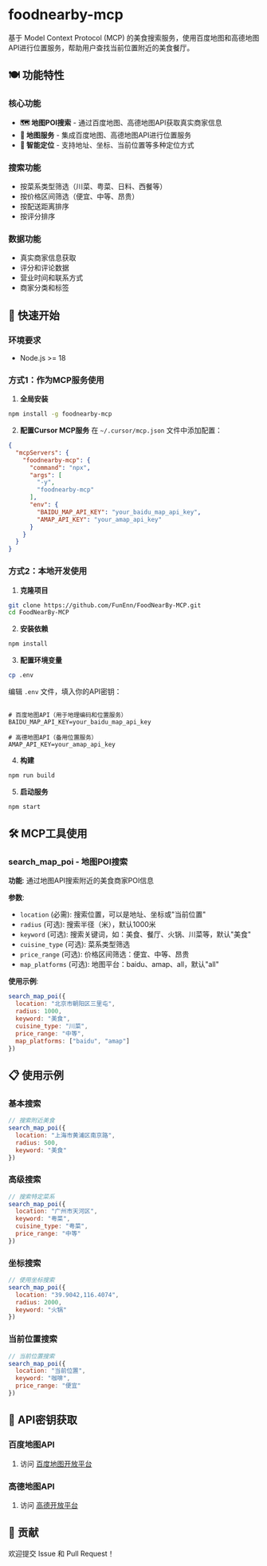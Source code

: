 # foodnearby-mcp

基于 Model Context Protocol (MCP) 的美食搜索服务，使用百度地图和高德地图API进行位置服务，帮助用户查找当前位置附近的美食餐厅。

## 🍽️ 功能特性

### 核心功能
- **🗺️ 地图POI搜索** - 通过百度地图、高德地图API获取真实商家信息
- **📱 地图服务** - 集成百度地图、高德地图API进行位置服务
- **📍 智能定位** - 支持地址、坐标、当前位置等多种定位方式

### 搜索功能
- 按菜系类型筛选（川菜、粤菜、日料、西餐等）
- 按价格区间筛选（便宜、中等、昂贵）
- 按配送距离排序
- 按评分排序

### 数据功能
- 真实商家信息获取
- 评分和评论数据
- 营业时间和联系方式
- 商家分类和标签

## 🚀 快速开始

### 环境要求
- Node.js >= 18

### 方式1：作为MCP服务使用

1. **全局安装**
```bash
npm install -g foodnearby-mcp
```

2. **配置Cursor MCP服务**
在 `~/.cursor/mcp.json` 文件中添加配置：
```json
{
  "mcpServers": {
    "foodnearby-mcp": {
      "command": "npx",
      "args": [
        "-y",
        "foodnearby-mcp"
      ],
      "env": {
        "BAIDU_MAP_API_KEY": "your_baidu_map_api_key",
        "AMAP_API_KEY": "your_amap_api_key"
      }
    }
  }
}
```
### 方式2：本地开发使用

1. **克隆项目**
```bash
git clone https://github.com/FunEnn/FoodNearBy-MCP.git
cd FoodNearBy-MCP
```

2. **安装依赖**
```bash
npm install
```

3. **配置环境变量**
```bash
cp .env
```

编辑 `.env` 文件，填入你的API密钥：
```env

# 百度地图API（用于地理编码和位置服务）
BAIDU_MAP_API_KEY=your_baidu_map_api_key

# 高德地图API（备用位置服务）
AMAP_API_KEY=your_amap_api_key

```

4. **构建**
```bash
npm run build
```

5. **启动服务**
```bash
npm start
```

## 🛠️ MCP工具使用

### search_map_poi - 地图POI搜索

**功能**: 通过地图API搜索附近的美食商家POI信息

**参数**:
- `location` (必需): 搜索位置，可以是地址、坐标或"当前位置"
- `radius` (可选): 搜索半径（米），默认1000米
- `keyword` (可选): 搜索关键词，如：美食、餐厅、火锅、川菜等，默认"美食"
- `cuisine_type` (可选): 菜系类型筛选
- `price_range` (可选): 价格区间筛选：便宜、中等、昂贵
- `map_platforms` (可选): 地图平台：baidu、amap、all，默认"all"

**使用示例**:
```javascript
search_map_poi({
  location: "北京市朝阳区三里屯",
  radius: 1000,
  keyword: "美食",
  cuisine_type: "川菜",
  price_range: "中等",
  map_platforms: ["baidu", "amap"]
})
```

## 📋 使用示例

### 基本搜索
```javascript
// 搜索附近美食
search_map_poi({
  location: "上海市黄浦区南京路",
  radius: 500,
  keyword: "美食"
})
```

### 高级搜索
```javascript
// 搜索特定菜系
search_map_poi({
  location: "广州市天河区",
  keyword: "粤菜",
  cuisine_type: "粤菜",
  price_range: "中等"
})
```

### 坐标搜索
```javascript
// 使用坐标搜索
search_map_poi({
  location: "39.9042,116.4074",
  radius: 2000,
  keyword: "火锅"
})
```

### 当前位置搜索
```javascript
// 当前位置搜索
search_map_poi({
  location: "当前位置",
  keyword: "咖啡",
  price_range: "便宜"
})
```

## 🔑 API密钥获取

### 百度地图API
1. 访问 [百度地图开放平台](https://lbsyun.baidu.com/)
### 高德地图API
1. 访问 [高德开放平台](https://lbs.amap.com/)

## 🤝 贡献

欢迎提交 Issue 和 Pull Request！